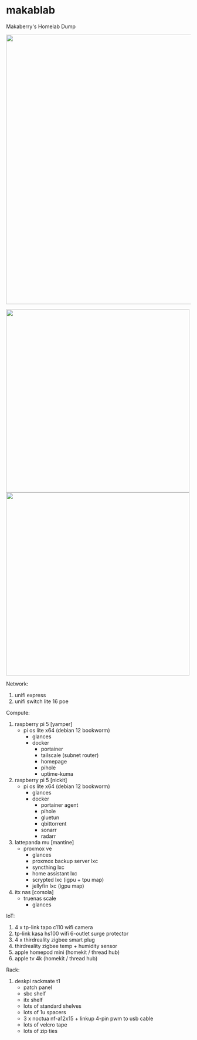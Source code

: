 # makablab
Makaberry's Homelab Dump

<img src="https://github.com/user-attachments/assets/fafd66ea-f0d5-4c98-819e-f538db5799e6" width="736">

<img src="https://github.com/user-attachments/assets/456dedf1-89f2-435d-a817-e1500f6d1711" height="500"> <img src="https://github.com/user-attachments/assets/521dd89f-bcdf-4212-b7cd-35de0e95a3ae" height="500">

Network:
  1. unifi express
  2. unifi switch lite 16 poe

Compute:
  1. raspberry pi 5 [yamper]
     - pi os lite x64 (debian 12 bookworm)
       - glances
       - docker
           - portainer
           - tailscale (subnet router)
           - homepage
           - pihole
           - uptime-kuma
  2. raspberry pi 5 [nickit]
      - pi os lite x64 (debian 12 bookworm)
        - glances
        - docker
            - portainer agent
            - pihole
            - gluetun
            - qbittorrent
            - sonarr
            - radarr
  3. lattepanda mu [mantine]
       - proxmox ve
         - glances
         - proxmox backup server lxc
         - syncthing lxc
         - home assistant lxc
         - scrypted lxc (igpu + tpu map)
         - jellyfin lxc (igpu map)
  4. itx nas [corsola]
       - truenas scale
         - glances

IoT:
  1. 4 x tp-link tapo c110 wifi camera
  2. tp-link kasa hs100 wifi 6-outlet surge protector
  3. 4 x thirdreality zigbee smart plug
  4. thirdreality zigbee temp + humidity sensor
  5. apple homepod mini (homekit / thread hub)
  6. apple tv 4k (homekit / thread hub)

Rack:
  1. deskpi rackmate t1
       - patch panel
       - sbc shelf
       - itx shelf
       - lots of standard shelves
       - lots of 1u spacers
       - 3 x noctua nf-a12x15 + linkup 4-pin pwm to usb cable
       - lots of velcro tape
       - lots of zip ties
